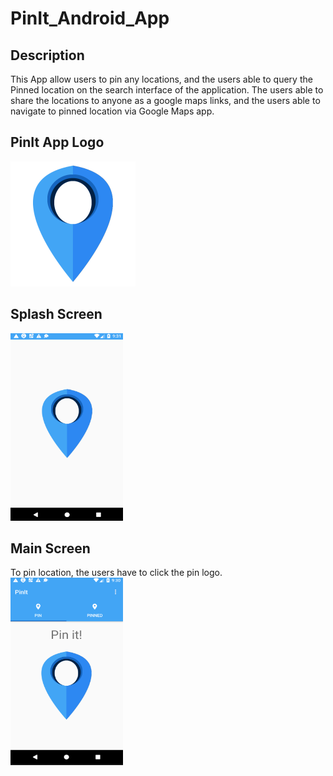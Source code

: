 # PinIt_Android_App
## Description
 This App allow users to pin any locations, and the users able to query the Pinned location on the search interface of the application.
 The users able to share the locations to anyone as a google maps links, and the users able to navigate to pinned location via Google Maps app.
 
## PinIt App Logo
 <img src="https://github.com/yousuf1997/PinIt_Android_App/blob/master/marker.png" width="200" height="200">
 
## Splash Screen 
<img src="https://github.com/yousuf1997/PinIt_Android_App/blob/master/splash.PNG" width="180" height="300">

## Main Screen 
   To pin location, the users have to click the pin logo.
<img src="https://github.com/yousuf1997/PinIt_Android_App/blob/master/main.PNG" width="180" height="300">
